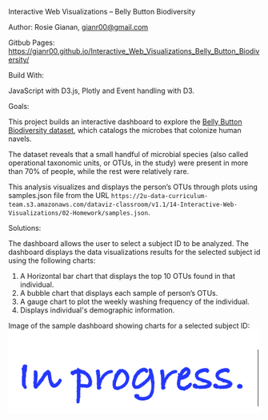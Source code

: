 Interactive Web Visualizations – Belly Button Biodiversity

Author: Rosie Gianan, gianr00@gmail.com

Gitbub Pages: https://gianr00.github.io/Interactive_Web_Visualizations_Belly_Button_Biodiversity/

Build With:

JavaScript with D3.js, Plotly and Event handling with D3.

Goals:

This project builds an interactive dashboard to explore the [Belly Button Biodiversity dataset](http://robdunnlab.com/projects/belly-button-biodiversity/), which catalogs the microbes that colonize human navels. 

The dataset reveals that a small handful of microbial species (also called operational taxonomic units, or OTUs, in the study) were present in more than 70% of people, while the rest were relatively rare.

This analysis visualizes and displays the person’s OTUs through plots using samples.json file from the URL `https://2u-data-curriculum-team.s3.amazonaws.com/dataviz-classroom/v1.1/14-Interactive-Web-Visualizations/02-Homework/samples.json`.

Solutions:

The dashboard allows the user to select a subject ID to be analyzed. The dashboard displays the data visualizations results for the selected subject id using the following charts:

1.    A Horizontal bar chart that displays the top 10 OTUs found in that individual.
2.    A bubble chart that displays each sample of  person’s OTUs.
3.    A gauge chart to plot the weekly washing frequency of the individual.
4.    Displays individual's demographic information.

Image of the sample dashboard showing charts for a selected subject ID:
![Image](Images/Dashboard_image.png)


